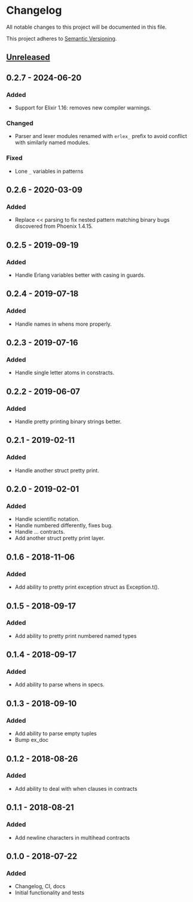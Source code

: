 # Changelog

All notable changes to this project will be documented in this file.

This project adheres to [Semantic Versioning](http://semver.org/spec/v2.0.0.html).

## [Unreleased]

## 0.2.7 - 2024-06-20

### Added

- Support for Elixir 1.16: removes new compiler warnings.

### Changed

- Parser and lexer modules renamed with `erlex_` prefix to avoid conflict with similarly named modules.

### Fixed

- Lone `_` variables in patterns

## 0.2.6 - 2020-03-09

### Added

- Replace << parsing to fix nested pattern matching binary bugs discovered from Phoenix 1.4.15.

## 0.2.5 - 2019-09-19

### Added

- Handle Erlang variables better with casing in guards.

## 0.2.4 - 2019-07-18

### Added

- Handle names in whens more properly.

## 0.2.3 - 2019-07-16

### Added

- Handle single letter atoms in constracts.

## 0.2.2 - 2019-06-07

### Added

- Handle pretty printing binary strings better.

## 0.2.1 - 2019-02-11

### Added

- Handle another struct pretty print.

## 0.2.0 - 2019-02-01

### Added

- Handle scientific notation.
- Handle numbered differently, fixes bug.
- Handle ... contracts.
- Add another struct pretty print layer.

## 0.1.6 - 2018-11-06

### Added

- Add ability to pretty print exception struct as Exception.t().

## 0.1.5 - 2018-09-17

### Added

- Add ability to pretty print numbered named types

## 0.1.4 - 2018-09-17

### Added

- Add ability to parse whens in specs.

## 0.1.3 - 2018-09-10

### Added

- Add ability to parse empty tuples
- Bump ex_doc

## 0.1.2 - 2018-08-26

### Added

- Add ability to deal with when clauses in contracts

## 0.1.1 - 2018-08-21

### Added

- Add newline characters in multihead contracts

## 0.1.0 - 2018-07-22

### Added

- Changelog, CI, docs
- Initial functionality and tests

[Unreleased]: https://github.com/christhekeele/erlex/compare/v0.2.7...HEAD
[0.2.0...0.2.1]: https://github.com/christhekeele/erlex/compare/v0.2.0...v0.2.1
[0.1.6...0.2.0]: https://github.com/christhekeele/erlex/compare/v0.1.6...v0.2.0
[0.1.5...0.1.6]: https://github.com/christhekeele/erlex/compare/v0.1.5...v0.1.6
[0.1.4...0.1.5]: https://github.com/christhekeele/erlex/compare/v0.1.4...v0.1.5
[0.1.3...0.1.4]: https://github.com/christhekeele/erlex/compare/v0.1.3...v0.1.4
[0.1.2...0.1.3]: https://github.com/christhekeele/erlex/compare/v0.1.2...v0.1.3
[0.1.1...0.1.2]: https://github.com/christhekeele/erlex/compare/v0.1.1...v0.1.2
[0.1.0...0.1.1]: https://github.com/christhekeele/erlex/compare/v0.1.0...v0.1.1
